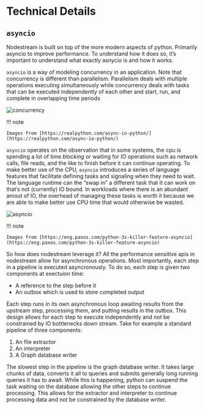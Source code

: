# Technical Details

## `asyncio`

Nodestream is built on top of the more modern aspects of python. Primarily asyncio to improve performance. 
To understand how it does so, it’s important to understand what exactly asnycio is and how it works. 

`asyncio` is a way of modeling concurrency in an application. 
Note that concurrency is different than parallelism. 
Parallelism deals with multiple operations executing simultaneously while concurrency deals with tasks that can be executed independently of each other and start, run, and complete in overlapping time periods


![concurrency](https://files.realpython.com/media/Screen_Shot_2018-10-17_at_3.18.44_PM.c02792872031.jpg)

!!! note

    Images from [https://realpython.com/async-io-python/](https://realpython.com/async-io-python/)

`asyncio` operates on the observation that in some systems, the cpu is spending a lot of time _blocking_ or waiting for IO operations such as network calls, file reads, and the like to finish before it can continue operating. 
To make better use of the CPU, `asyncio` introduces a series of language features that facilitate defining tasks and signaling when they need to wait. The language runtime can the “swap in” a different task that it can work on that’s not (currently) IO bound. 
In workloads where there is an abundant amout of IO, the overhead of managing these tasks is worth it because  we are able to make better use CPU time that would otherwise be wasted.

![asyncio](https://eng.paxos.com/hs-fs/hubfs/_02_Paxos_Engineering/Event-Loop.png?width=800&name=Event-Loop.png)

!!! note

    Images from [https://eng.paxos.com/python-3s-killer-feature-asyncio](https://eng.paxos.com/python-3s-killer-feature-asyncio)

So how does nodestream leverage it? All the performance sensitive apis in nodestream allow for asynchronous operations. Most importantly, each step in a pipeline is executed asyncronously. To do so, each step is given two components at exectuion time:

* A reference to the step before it
* An outbox which is used to store completed output

Each step runs in its own asynchronous loop awaiting results from the upstream step, processing them, and putting results in the outbox.
This design allows for each step to execute independently and not be constrained by IO bottlenecks down stream. 
Take for example a standard pipeline of three components:

1. An file extractor
1. An interpreter
1. A Graph database writer

The slowest step in the pipeline is the graph database writer. 
It takes large chunks of data, converts it all to queries and submits generally long running queries it has to await.
While this is happening, python can suspend the task waiting on the database allowing the other steps to continue processing.
This allows for the extractor and interpreter to continue processing data and not be constrained by the database writer.
